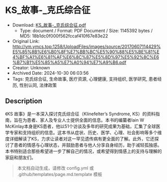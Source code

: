# KS_故事-_克氏综合征

- Download: [KS_故事-_克氏综合征.pdf](KS_故事-_克氏综合征.pdf)
    - Type: document / Format: PDF Document / Size: 1145392 bytes / MD5: 18b1dc0f000f562fccaf410f67e83e22
- Original Link: http://ym.ymcs.top:1258/UploadFiles/images/source/20170607114429%E5%85%8B%E6%B0%8F%E7%BB%BC%E5%90%88%E5%BE%81%E4%BF%A1%E6%81%AF%E6%8C%87%E5%8D%97%E5%92%8C%E6%B7%B1%E5%85%A5%E7%A0%94%E7%A9%B6.pdf
- Creator: Unknown
- Archived Date: 2024-10-30 06:03:56
- Tags: 克氏综合征, 生命故事, 医疗资源, 心理健康, 支持组织, 医学研究, 患者经历, 性别认同, 法律政策

## Description

《KS 故事》是一本深入探讨克氏综合征（Klinefelter’s Syndrome, KS）的资料指南，旨在为患者、家人及专业人士提供全面的信息。本书的编纂者Iain W McKinlay本身是KS患者，他以51个访谈及多年的研究成果为基础，汇集了全球医学专家和支持组织的信息。这本书从症状、历史、医学、心理、社会影响等多个维度详细解读了KS，力求让读者对这一罕见遗传病有更全面的了解。此外，它还探讨了患者的情感与心理状态，并鼓励患者与他人分享自身经历，助于减轻孤独感。本书特别适合那些希望进一步了解自己的情况，或希望得到情感上的支持与理解的家庭和朋友们。

> 本文档自动生成，请修改 config.yml 或 .github/templates/page.md.template 模板
